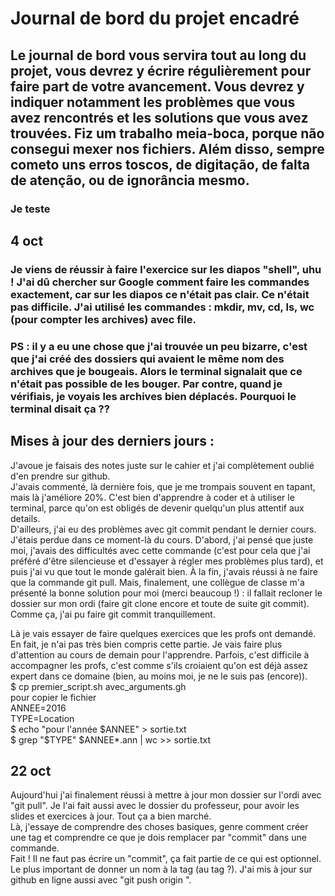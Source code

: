 # Journal de bord du projet encadré
## Le journal de bord vous servira tout au long du projet, vous devrez y écrire régulièrement pour faire part de votre avancement. Vous devrez y indiquer notamment les problèmes que vous avez rencontrés et les solutions que vous avez trouvées. Fiz um trabalho meia-boca, porque não consegui mexer nos fichiers. Além disso, sempre cometo uns erros toscos, de digitação, de falta de atenção, ou de ignorância mesmo.
### Je teste 

## 4 oct 
### Je viens de réussir à faire l'exercice sur les diapos "shell", uhu ! J'ai dû chercher sur Google comment faire les commandes exactement, car sur les diapos ce n'était pas clair. Ce n'était pas difficile. J'ai utilisé les commandes : mkdir, mv, cd, ls, wc (pour compter les archives) avec file. 
### PS : il y a eu une chose que j'ai trouvée un peu bizarre, c'est que j'ai créé des dossiers qui avaient le même nom des archives que je bougeais. Alors le terminal signalait que ce n'était pas possible de les bouger. Par contre, quand je vérifiais, je voyais les archives bien déplacés. Pourquoi le terminal disait ça ??

## Mises à jour des derniers jours :
J'avoue je faisais des notes juste sur le cahier et j'ai complètement oublié d'en prendre sur github.   
J'avais commenté, là dernière fois, que je me trompais souvent en tapant, mais là j'améliore 20%. C'est bien d'apprendre à coder et à utiliser le terminal, parce qu'on est obligés de devenir quelqu'un plus attentif aux details.  
D'ailleurs, j'ai eu des problèmes avec git commit pendant le dernier cours. J'étais perdue dans ce moment-là du cours. D'abord, j'ai pensé que juste moi, j'avais des difficultés avec cette commande (c'est pour cela que j'ai préféré d'être silencieuse et d'essayer à régler mes problèmes plus tard), et puis j'ai vu que tout le monde galérait bien. À la fin, j'avais réussi à ne faire que la commande git pull. Mais, finalement, une collègue de classe m'a présenté la bonne solution pour moi (merci beaucoup !) :  il fallait recloner le dossier sur mon ordi (faire git clone encore et toute de suite git commit). Comme ça, j'ai pu faire git commit tranquillement.  
  
Là je vais essayer de faire quelques exercices que les profs ont demandé. En fait, je n'ai pas très bien compris cette partie. Je vais faire plus d'attention au cours de demain pour l'apprendre. Parfois, c'est difficile à accompagner les profs, c'est comme s'ils croiaient qu'on est déjà assez expert dans ce domaine (bien, au moins moi, je ne le suis pas (encore)).   
$ cp premier_script.sh avec_arguments.gh   
pour copier le fichier  
ANNEE=2016  
TYPE=Location  
$ echo "pour l'année $ANNEE" > sortie.txt  
$ grep "$TYPE" $ANNEE*.ann | wc >> sortie.txt  
  
  
## 22 oct  
Aujourd'hui j'ai finalement réussi à mettre à jour mon dossier sur l'ordi avec "git pull". Je l'ai fait aussi avec le dossier du professeur, pour avoir les slides et exercices à jour. Tout ça a bien marché.  
Là, j'essaye de comprendre des choses basiques, genre comment créer une tag et comprendre ce que je dois remplacer par "commit" dans une commande.  
Fait ! Il ne faut pas écrire un "commit", ça fait partie de ce qui est optionnel. Le plus important de donner un nom à la tag (au tag ?). J'ai mis à jour sur github en ligne aussi avec "git push origin <tagname>". 

